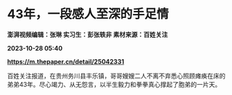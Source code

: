 # 43年，一段感人至深的手足情
**澎湃视频编辑：张琳 实习生：彭张轶非 素材来源：百姓关注**

**2023-10-28 05:40**

**https://m.thepaper.cn/detail/25042331**

百姓关注报道，在贵州务川县丰乐镇，哥哥嫂嫂二人不离不弃悉心照顾瘫痪在床的弟弟43年。尽心竭力、从无怨言，以半生毅力和拳拳真心撑起了胞弟的一片天。